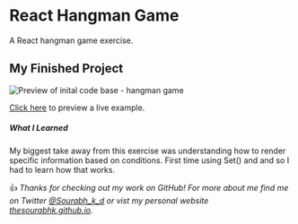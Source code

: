 # React Hangman Game
A React hangman game exercise.

## My Finished Project

![Preview of inital code base - hangman game](docs/finalpreview.gif)

[Click here](https://lambent-queijadas-e4930f.netlify.app/) to preview a live example. 

##### What I Learned

My biggest take away from this exercise was understanding how to render specific information based on conditions. First time using Set() and and so I had to learn how that works. 

:thumbsup: *Thanks for checking out my work on GitHub! For more about me find me on Twitter [@Sourabh_k_d](https://twitter.com/Sourabh_k_d) or vist my personal website [thesourabhk.github.io](https://thesourabhk.github.io).*
